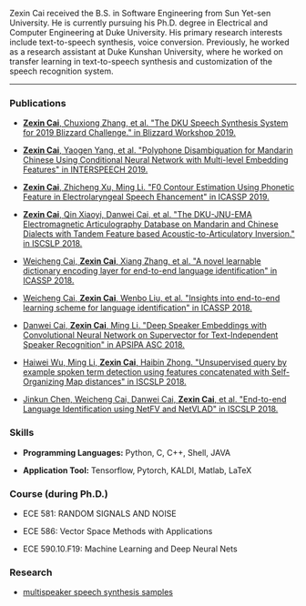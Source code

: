 Zexin Cai received the B.S. in Software Engineering from Sun Yet-sen University. He is currently pursuing his Ph.D. degree in Electrical and Computer Engineering at Duke University. His primary research interests include text-to-speech synthesis, voice conversion. Previously, he worked  as a research assistant at Duke Kunshan University, where he worked on transfer learning in text-to-speech synthesis and customization of the speech recognition system.  

---

### Publications

- [**Zexin Cai**, Chuxiong Zhang, et al. "The DKU Speech Synthesis System for 2019 Blizzard Challenge." in  Blizzard Workshop 2019.](http://festvox.org/blizzard/bc2019/dku_blizzardchallenge2019.pdf)

- [**Zexin Cai**, Yaogen Yang, et al. "Polyphone Disambiguation for Mandarin Chinese Using Conditional Neural Network with Multi-level Embedding Features" in INTERSPEECH 2019.](https://arxiv.org/abs/1907.01749)
- [**Zexin Cai**, Zhicheng Xu, Ming Li. "F0 Contour Estimation Using Phonetic Feature in Electrolaryngeal Speech Ehancement" in ICASSP 2019.](https://ieeexplore.ieee.org/abstract/document/8683435)
- [**Zexin Cai**, Qin Xiaoyi, Danwei Cai, et al. "The DKU-JNU-EMA Electromagnetic Articulography Database on Mandarin and Chinese Dialects with Tandem Feature based Acoustic-to-Articulatory Inversion." in ISCSLP 2018.](https://ieeexplore.ieee.org/abstract/document/8706629)
- [Weicheng Cai, **Zexin Cai**, Xiang Zhang, et al. "A novel learnable dictionary encoding layer for end-to-end language identification" in ICASSP 2018.](https://ieeexplore.ieee.org/abstract/document/8462025)
- [Weicheng Cai, **Zexin Cai**, Wenbo Liu, et al. "Insights into end-to-end learning scheme for language identification" in ICASSP 2018.](https://ieeexplore.ieee.org/abstract/document/8462026)
- [Danwei Cai, **Zexin Cai**, Ming Li. "Deep Speaker Embeddings with Convolutional Neural Network on Supervector for Text-Independent Speaker Recognition" in APSIPA ASC 2018.](https://ieeexplore.ieee.org/abstract/document/8659595) 
- [Haiwei Wu, Ming Li, **Zexin Cai**, Haibin Zhong. "Unsupervised query by example spoken term detection using features concatenated with Self-Organizing Map distances" in ISCSLP 2018.](https://ieeexplore.ieee.org/abstract/document/8706580)
- [Jinkun Chen, Weicheng Cai, Danwei Cai, **Zexin Cai**, et al. "End-to-end Language Identification using NetFV and NetVLAD" in ISCSLP 2018. ](https://ieeexplore.ieee.org/document/8706687)



### Skills

- **Programming Languages:** Python, C, C++, Shell, JAVA

- **Application Tool:** Tensorflow, Pytorch, KALDI, Matlab, LaTeX 



### Course (during Ph.D.)

- ECE 581: RANDOM SIGNALS AND NOISE

- ECE 586: Vector Space Methods with Applications

- ECE 590.10.F19: Machine Learning and Deep Neural Nets  



### Research

- [multispeaker speech synthesis samples](https://caizexin.github.io/mlspk-syn-samples/index.html)
